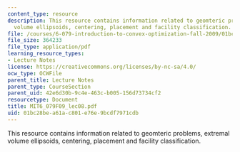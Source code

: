 ```yaml
---
content_type: resource
description: This resource contains information related to geomteric problems, extremal
  volume ellipsoids, centering, placement and facility classification.
file: /courses/6-079-introduction-to-convex-optimization-fall-2009/01bc28bea61ac801e76e9bcdf7971cdb_MIT6_079F09_lec08.pdf
file_size: 364233
file_type: application/pdf
learning_resource_types:
- Lecture Notes
license: https://creativecommons.org/licenses/by-nc-sa/4.0/
ocw_type: OCWFile
parent_title: Lecture Notes
parent_type: CourseSection
parent_uid: 42e6d30b-9c4e-463c-b005-156d73734cf2
resourcetype: Document
title: MIT6_079F09_lec08.pdf
uid: 01bc28be-a61a-c801-e76e-9bcdf7971cdb
---
```

This resource contains information related to geomteric problems, extremal volume ellipsoids, centering, placement and facility classification.